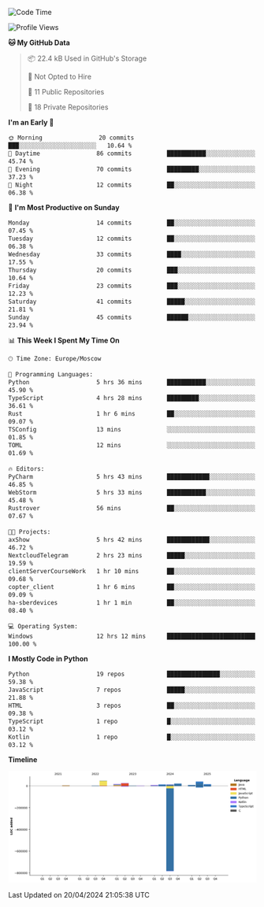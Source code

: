<!--START_SECTION:waka-->
![Code Time](http://img.shields.io/badge/Code%20Time-266%20hrs%2030%20mins-blue)

![Profile Views](http://img.shields.io/badge/Profile%20Views-0-blue)

**🐱 My GitHub Data** 

> 📦 22.4 kB Used in GitHub's Storage 
 > 
> 🚫 Not Opted to Hire
 > 
> 📜 11 Public Repositories 
 > 
> 🔑 18 Private Repositories 
 > 
**I'm an Early 🐤** 

```text
🌞 Morning                20 commits          ███░░░░░░░░░░░░░░░░░░░░░░   10.64 % 
🌆 Daytime                86 commits          ███████████░░░░░░░░░░░░░░   45.74 % 
🌃 Evening                70 commits          █████████░░░░░░░░░░░░░░░░   37.23 % 
🌙 Night                  12 commits          ██░░░░░░░░░░░░░░░░░░░░░░░   06.38 % 
```
📅 **I'm Most Productive on Sunday** 

```text
Monday                   14 commits          ██░░░░░░░░░░░░░░░░░░░░░░░   07.45 % 
Tuesday                  12 commits          ██░░░░░░░░░░░░░░░░░░░░░░░   06.38 % 
Wednesday                33 commits          ████░░░░░░░░░░░░░░░░░░░░░   17.55 % 
Thursday                 20 commits          ███░░░░░░░░░░░░░░░░░░░░░░   10.64 % 
Friday                   23 commits          ███░░░░░░░░░░░░░░░░░░░░░░   12.23 % 
Saturday                 41 commits          █████░░░░░░░░░░░░░░░░░░░░   21.81 % 
Sunday                   45 commits          ██████░░░░░░░░░░░░░░░░░░░   23.94 % 
```


📊 **This Week I Spent My Time On** 

```text
🕑︎ Time Zone: Europe/Moscow

💬 Programming Languages: 
Python                   5 hrs 36 mins       ███████████░░░░░░░░░░░░░░   45.90 % 
TypeScript               4 hrs 28 mins       █████████░░░░░░░░░░░░░░░░   36.61 % 
Rust                     1 hr 6 mins         ██░░░░░░░░░░░░░░░░░░░░░░░   09.07 % 
TSConfig                 13 mins             ░░░░░░░░░░░░░░░░░░░░░░░░░   01.85 % 
TOML                     12 mins             ░░░░░░░░░░░░░░░░░░░░░░░░░   01.69 % 

🔥 Editors: 
PyCharm                  5 hrs 43 mins       ████████████░░░░░░░░░░░░░   46.85 % 
WebStorm                 5 hrs 33 mins       ███████████░░░░░░░░░░░░░░   45.48 % 
Rustrover                56 mins             ██░░░░░░░░░░░░░░░░░░░░░░░   07.67 % 

🐱‍💻 Projects: 
axShow                   5 hrs 42 mins       ████████████░░░░░░░░░░░░░   46.72 % 
NextcloudTelegram        2 hrs 23 mins       █████░░░░░░░░░░░░░░░░░░░░   19.59 % 
clientServerCourseWork   1 hr 10 mins        ██░░░░░░░░░░░░░░░░░░░░░░░   09.68 % 
copter_client            1 hr 6 mins         ██░░░░░░░░░░░░░░░░░░░░░░░   09.09 % 
ha-sberdevices           1 hr 1 min          ██░░░░░░░░░░░░░░░░░░░░░░░   08.40 % 

💻 Operating System: 
Windows                  12 hrs 12 mins      █████████████████████████   100.00 % 
```

**I Mostly Code in Python** 

```text
Python                   19 repos            ███████████████░░░░░░░░░░   59.38 % 
JavaScript               7 repos             █████░░░░░░░░░░░░░░░░░░░░   21.88 % 
HTML                     3 repos             ██░░░░░░░░░░░░░░░░░░░░░░░   09.38 % 
TypeScript               1 repo              █░░░░░░░░░░░░░░░░░░░░░░░░   03.12 % 
Kotlin                   1 repo              █░░░░░░░░░░░░░░░░░░░░░░░░   03.12 % 
```



**Timeline**

![Lines of Code chart](https://raw.githubusercontent.com/adlemx/adlemx/main/assets/bar_graph.png)


 Last Updated on 20/04/2024 21:05:38 UTC
<!--END_SECTION:waka-->
